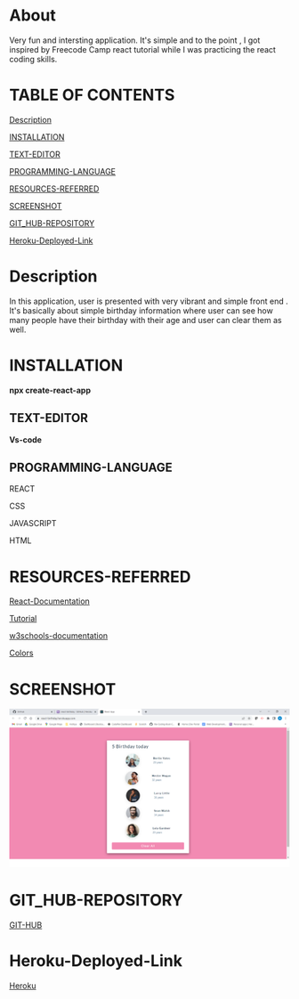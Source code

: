 

# About
Very fun and intersting application. It's simple 
and to the point , I got inspired by Freecode Camp
react tutorial while I was practicing the react coding
skills.


# TABLE OF CONTENTS
[ Description](#Description)

[INSTALLATION](#INSTALLATION)

[TEXT-EDITOR](#TEXT-EDITOR)

[PROGRAMMING-LANGUAGE](#PROGRAMMING-LANGUAGE)

[RESOURCES-REFERRED](#RESOURCES-REFERRED)

[SCREENSHOT](#SCREENSHOT)

[GIT_HUB-REPOSITORY](#GIT_HUB-REPOSITORY)

[Heroku-Deployed-Link](#GIT_HUB-Deployed-Link)






# Description
In this application, user is presented with very
vibrant and simple front end . It's basically about simple 
birthday information where user can see how many people 
have their birthday with their age and user can clear them as well.


# INSTALLATION

**npx create-react-app<appname>**



## TEXT-EDITOR
**Vs-code**

## PROGRAMMING-LANGUAGE

REACT

CSS

JAVASCRIPT

HTML 


# RESOURCES-REFERRED

[React-Documentation](https://reactjs.org/docs/hooks-state.html)

[Tutorial](https://www.youtube.com/watch?v=a_7Z7C_JCyo&t=4665s)

[w3schools-documentation](https://www.w3schools.com/REACT/react_css_styling.asp)

[Colors](https://coolors.co/palettes/trending)






# SCREENSHOT
![SCREENSHOT](react-birth.png)

# GIT_HUB-REPOSITORY
[GIT-HUB](https://github.com/nehreetkaur/react-birthday)

# Heroku-Deployed-Link
[Heroku](https://react-birthday.herokuapp.com/)